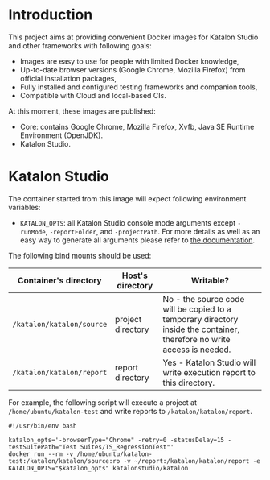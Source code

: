 # Introduction

This project aims at providing convenient Docker images for Katalon Studio and other frameworks with following goals:

* Images are easy to use for people with limited Docker knowledge,
* Up-to-date browser versions (Google Chrome, Mozilla Firefox) from official installation packages,
* Fully installed and configured testing frameworks and companion tools,
* Compatible with Cloud and local-based CIs.

At this moment, these images are published:

* Core: contains Google Chrome, Mozilla Firefox, Xvfb, Java SE Runtime Environment (OpenJDK).
* Katalon Studio.

# Katalon Studio

The container started from this image will expect following environment variables:
* `KATALON_OPTS`: all Katalon Studio console mode arguments except `-runMode`, `-reportFolder`, and `-projectPath`. For more details as well as an easy way to generate all arguments please refer to [the documentation](https://docs.katalon.com/display/KD/Console+Mode+Execution).

The following bind mounts should be used:

| Container's directory     | Host's directory  | Writable? |
| ------------------------- | ----------------- | --------- |
| `/katalon/katalon/source` | project directory | No - the source code will be copied to a temporary directory inside the container, therefore no write access is needed. |
| `/katalon/katalon/report` | report directory  | Yes - Katalon Studio will write execution report to this directory. |

For example, the following script will execute a project at `/home/ubuntu/katalon-test` and write reports to `/katalon/katalon/report`.

    #!/usr/bin/env bash

    katalon_opts='-browserType="Chrome" -retry=0 -statusDelay=15 -testSuitePath="Test Suites/TS_RegressionTest"'
    docker run --rm -v /home/ubuntu/katalon-test:/katalon/katalon/source:ro -v ~/report:/katalon/katalon/report -e KATALON_OPTS="$katalon_opts" katalonstudio/katalon